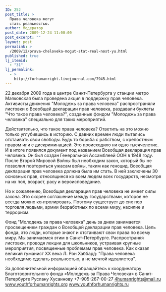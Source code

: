 ```yaml
---
ID: 252
post_title: >
  Права человека могут
  стать реальностью.
author: Модератор
post_date: 2009-12-24 11:00:00
post_excerpt: ""
layout: post
permalink: >
  /2009/12/prava-cheloveka-mogut-stat-real-nost-yu.html
published: true
lj_itemid:
  - "31"
lj_permalink:
  - >
    http://forhumanright.livejournal.com/7945.html
---
```

22 декабря 2009 года в центре Санкт-Петербурга у станции метро Маяковская была проведена акция в поддержку прав человека. Активисты движения "Молодежь за права человека" распространяли листовки о Всеобщей декларации прав человека, раздавали буклеты "Что такое права человека?", созданные фондом "Молодежь за права человека" специально для таких мероприятий.

Действительно, что такое права человека? Ответить на это можно только углубившись в историю. С давних времен люди пытались отстаивать свои свободы. Будь то борьба с рабством, с крепостным правом или с дискриминацией. Это происходило ни одно тысячелетие. И в итоге появился документ под названием Всеобщая декларация прав человека. Он был создан Генеральной Ассамблеей ООН в 1948 году. После Второй Мировой Войны был необходим закон, который бы не позволил повториться ужасам войны, таким как геноцид. Всеобщая декларация прав человека должна была им стать. В ней заключены 30 основных прав, относящиеся ко всем людям всех государств, несмотря на их пол, возраст, расу и вероисповедание.

Но к сожалению, Всеобщая декларация прав человека не имеет силы закона. Это скорее соглашение между государствами, которое не всегда можно контролировать. Поэтому существует до сих пор торговля людьми, армии безработных по всеми миру, насилие и терроризм.

Фонд "Молодежь за права человека" день за днем занимается просвещением граждан о Всеобщей декларации прав человека. Цель фонда, это люди, которые знают и отстаивают свои права по всему миру. Мы занимаемся этим в Санкт-Петербурге. Распространяя листовки, проводя лекции для школьников, устраивая крупные мероприятия, посвященные проблемам прав человека. Как сказал великий гуманист ХХ века Л. Рон Хаббард: "Права человека необходимо сделать реальностью, а не мечтой идеалистов".

За дополнительной информацией обращайтесь к координатору
Благотворительного фонда «Молодежь за Права Человека» в Санкт-Петербурге
Руслану Хусаинову
+7-905-267-00-27
4humanrights@mail.ru
www.youthforhumanrights.org
www.youthforhumanrights.ru